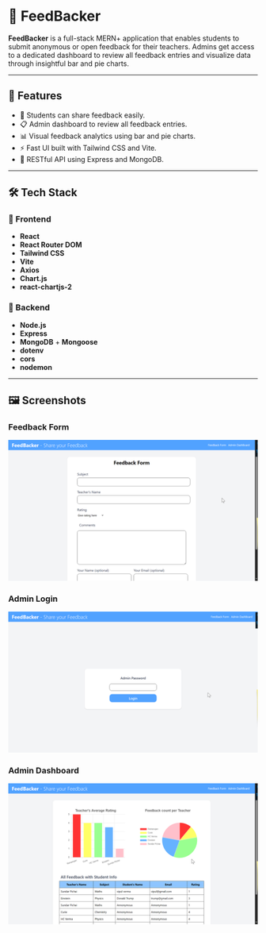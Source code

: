 # 📣 FeedBacker

**FeedBacker** is a full-stack MERN+ application that enables students to submit anonymous or open feedback for their teachers. Admins get access to a dedicated dashboard to review all feedback entries and visualize data through insightful bar and pie charts.

---

## 🚀 Features

- 📝 Students can share feedback easily.
- 📋 Admin dashboard to review all feedback entries.
- 📊 Visual feedback analytics using bar and pie charts.
- ⚡ Fast UI built with Tailwind CSS and Vite.
- 🔄 RESTful API using Express and MongoDB.

---

## 🛠️ Tech Stack

### 🔷 Frontend

- **React** 
- **React Router DOM** 
- **Tailwind CSS**
- **Vite** 
- **Axios** 
- **Chart.js** 
- **react-chartjs-2** 

### 🔶 Backend

- **Node.js**
- **Express** 
- **MongoDB** + **Mongoose** 
- **dotenv** 
- **cors** 
- **nodemon**

---
## 🖼️ Screenshots

### Feedback Form
![Form](./Frontend/public/screenshots/Form.png)
### Admin Login
![Login](./Frontend/public/screenshots/Login.png)
### Admin Dashboard
![Admin Dashboard](./Frontend/public/screenshots/Dashboard.png)



